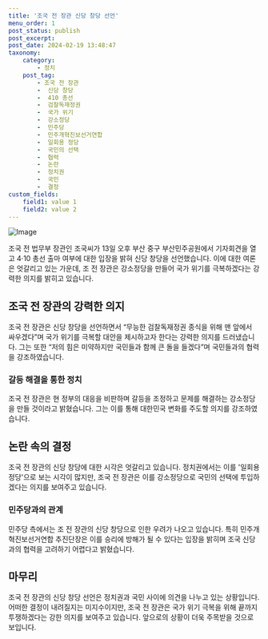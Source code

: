 ```yaml
---
title: '조국 전 장관 신당 창당 선언'
menu_order: 1
post_status: publish
post_excerpt: 
post_date: 2024-02-19 13:48:47
taxonomy:
    category:
        - 정치
    post_tag:
        - 조국 전 장관
        -  신당 창당
        -  410 총선
        -  검찰독재정권
        -  국가 위기
        -  강소정당
        -  민주당
        -  민주개혁진보선거연합
        -  일회용 정당
        -  국민의 선택
        -  협력
        -  논란
        -  정치권
        -  국민
        -  결정
custom_fields:
    field1: value 1
    field2: value 2
---
```


![Image](https://imgnews.pstatic.net/image/023/2024/02/13/0003816390_001_20240213151204422.JPG?type=w647)

조국 전 법무부 장관인 조국씨가 13일 오후 부산 중구 부산민주공원에서 기자회견을 열고 4·10 총선 출마 여부에 대한 입장을 밝혀 신당 창당을 선언했습니다. 이에 대한 여론은 엇갈리고 있는 가운데, 조 전 장관은 강소정당을 만들어 국가 위기를 극복하겠다는 강력한 의지를 밝히고 있습니다.
## 조국 전 장관의 강력한 의지
조국 전 장관은 신당 창당을 선언하면서 “무능한 검찰독재정권 종식을 위해 맨 앞에서 싸우겠다”며 국가 위기를 극복할 대안을 제시하고자 한다는 강력한 의지를 드러냈습니다. 그는 또한 “저의 힘은 미약하지만 국민들과 함께 큰 돌을 들겠다”며 국민들과의 협력을 강조하였습니다.
### 갈등 해결을 통한 정치
조국 전 장관은 현 정부의 대응을 비판하며 갈등을 조정하고 문제를 해결하는 강소정당을 만들 것이라고 밝혔습니다. 그는 이를 통해 대한민국 변화를 주도할 의지를 강조하였습니다.
## 논란 속의 결정
조국 전 장관의 신당 창당에 대한 시각은 엇갈리고 있습니다. 정치권에서는 이를 '일회용 정당'으로 보는 시각이 많지만, 조국 전 장관은 이를 강소정당으로 국민의 선택에 투입하겠다는 의지를 보여주고 있습니다.
### 민주당과의 관계
민주당 측에서는 조 전 장관의 신당 창당으로 인한 우려가 나오고 있습니다. 특히 민주개혁진보선거연합 추진단장은 이를 승리에 방해가 될 수 있다는 입장을 밝히며 조국 신당과의 협력을 고려하기 어렵다고 밝혔습니다.
## 마무리
조국 전 장관의 신당 창당 선언은 정치권과 국민 사이에 의견을 나누고 있는 상황입니다. 어떠한 결정이 내려질지는 미지수이지만, 조국 전 장관은 국가 위기 극복을 위해 끝까지 투쟁하겠다는 강한 의지를 보여주고 있습니다. 앞으로의 상황이 더욱 주목받을 것으로 보입니다.
